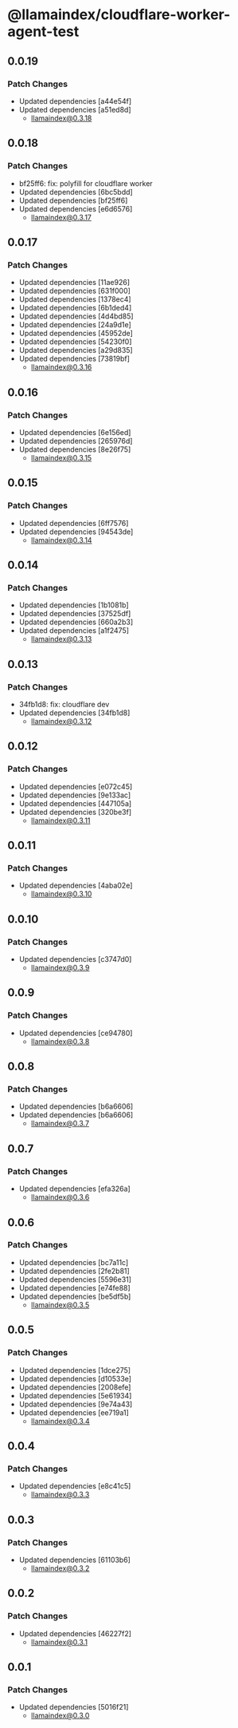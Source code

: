 # @llamaindex/cloudflare-worker-agent-test

## 0.0.19

### Patch Changes

- Updated dependencies [a44e54f]
- Updated dependencies [a51ed8d]
  - llamaindex@0.3.18

## 0.0.18

### Patch Changes

- bf25ff6: fix: polyfill for cloudflare worker
- Updated dependencies [6bc5bdd]
- Updated dependencies [bf25ff6]
- Updated dependencies [e6d6576]
  - llamaindex@0.3.17

## 0.0.17

### Patch Changes

- Updated dependencies [11ae926]
- Updated dependencies [631f000]
- Updated dependencies [1378ec4]
- Updated dependencies [6b1ded4]
- Updated dependencies [4d4bd85]
- Updated dependencies [24a9d1e]
- Updated dependencies [45952de]
- Updated dependencies [54230f0]
- Updated dependencies [a29d835]
- Updated dependencies [73819bf]
  - llamaindex@0.3.16

## 0.0.16

### Patch Changes

- Updated dependencies [6e156ed]
- Updated dependencies [265976d]
- Updated dependencies [8e26f75]
  - llamaindex@0.3.15

## 0.0.15

### Patch Changes

- Updated dependencies [6ff7576]
- Updated dependencies [94543de]
  - llamaindex@0.3.14

## 0.0.14

### Patch Changes

- Updated dependencies [1b1081b]
- Updated dependencies [37525df]
- Updated dependencies [660a2b3]
- Updated dependencies [a1f2475]
  - llamaindex@0.3.13

## 0.0.13

### Patch Changes

- 34fb1d8: fix: cloudflare dev
- Updated dependencies [34fb1d8]
  - llamaindex@0.3.12

## 0.0.12

### Patch Changes

- Updated dependencies [e072c45]
- Updated dependencies [9e133ac]
- Updated dependencies [447105a]
- Updated dependencies [320be3f]
  - llamaindex@0.3.11

## 0.0.11

### Patch Changes

- Updated dependencies [4aba02e]
  - llamaindex@0.3.10

## 0.0.10

### Patch Changes

- Updated dependencies [c3747d0]
  - llamaindex@0.3.9

## 0.0.9

### Patch Changes

- Updated dependencies [ce94780]
  - llamaindex@0.3.8

## 0.0.8

### Patch Changes

- Updated dependencies [b6a6606]
- Updated dependencies [b6a6606]
  - llamaindex@0.3.7

## 0.0.7

### Patch Changes

- Updated dependencies [efa326a]
  - llamaindex@0.3.6

## 0.0.6

### Patch Changes

- Updated dependencies [bc7a11c]
- Updated dependencies [2fe2b81]
- Updated dependencies [5596e31]
- Updated dependencies [e74fe88]
- Updated dependencies [be5df5b]
  - llamaindex@0.3.5

## 0.0.5

### Patch Changes

- Updated dependencies [1dce275]
- Updated dependencies [d10533e]
- Updated dependencies [2008efe]
- Updated dependencies [5e61934]
- Updated dependencies [9e74a43]
- Updated dependencies [ee719a1]
  - llamaindex@0.3.4

## 0.0.4

### Patch Changes

- Updated dependencies [e8c41c5]
  - llamaindex@0.3.3

## 0.0.3

### Patch Changes

- Updated dependencies [61103b6]
  - llamaindex@0.3.2

## 0.0.2

### Patch Changes

- Updated dependencies [46227f2]
  - llamaindex@0.3.1

## 0.0.1

### Patch Changes

- Updated dependencies [5016f21]
  - llamaindex@0.3.0
